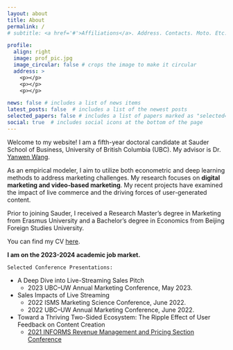 ```yaml
---
layout: about
title: About
permalink: /
# subtitle: <a href='#'>Affiliations</a>. Address. Contacts. Moto. Etc.

profile:
  align: right
  image: prof_pic.jpg
  image_circular: false # crops the image to make it circular
  address: >
    <p></p>
    <p></p>
    <p></p>

news: false # includes a list of news items
latest_posts: false  # includes a list of the newest posts
selected_papers: false # includes a list of papers marked as "selected={true}"
social: true  # includes social icons at the bottom of the page
---
```

Welcome to my website! I am a fifth-year doctoral candidate at Sauder School of Business, University of British Columbia (UBC). My advisor is Dr. [Yanwen Wang](https://www.sauder.ubc.ca/people/yanwen-wang).

As an empirical modeler, I aim to utilize both econometric and deep learning methods to address marketing challenges. My research focuses on **digital marketing and video-based marketing**. My recent projects have examined the impact of live commerce and the driving forces of user-generated content.

Prior to joining Sauder, I received a Research Master’s degree in Marketing from Erasmus University and a Bachelor’s degree in Economics from Beijing Foreign Studies University.

You can find my CV [here](https://www.dropbox.com/s/5f7zbz5xhi7o3we/resume_Zining_Wang_UBC_website.pdf?dl=0).

**I am on the 2023-2024 academic job market.**


`Selected Conference Presentations:`
- A Deep Dive into Live-Streaming Sales Pitch
  - 2023 UBC–UW Annual Marketing Conference, May 2023.
- Sales Impacts of Live Streaming
  - 2022 ISMS Marketing Science Conference, June 2022.
  - 2022 UBC–UW Annual Marketing Conference, June 2022.  
- Toward a Thriving Two-Sided Ecosystem: The Ripple Effect of User Feedback on Content Creation
  - [2021 INFORMS Revenue Management and Pricing Section Conference](https://carey.jhu.edu/faculty/seminars-conferences/informs-conference)
